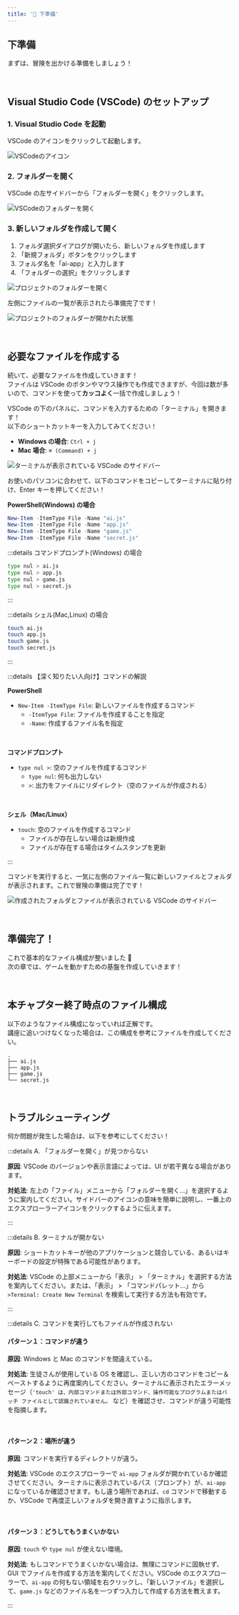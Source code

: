 ```yaml
---
title: '🤎 下準備'
---
```


## 下準備

まずは、冒険を出かける準備をしましょう！

<br />

## Visual Studio Code (VSCode) のセットアップ

### 1. Visual Studio Code を起動

VSCode のアイコンをクリックして起動します。

![VSCodeのアイコン](/images/nagoya-ai-event-2025-programming-workshop/02_base-setup/01_open-vscode.png)
<br />

### 2. フォルダーを開く

VSCode の左サイドバーから「フォルダーを開く」をクリックします。

![VSCodeのフォルダーを開く](/images/nagoya-ai-event-2025-programming-workshop/02_base-setup/02_open-vscode-folder.png)
<br />

### 3. 新しいフォルダを作成して開く

1. フォルダ選択ダイアログが開いたら、新しいフォルダを作成します
2. 「新規フォルダ」ボタンをクリックします
3. フォルダ名を「ai-app」と入力します
4. 「フォルダーの選択」をクリックします

![プロジェクトのフォルダーを開く](/images/nagoya-ai-event-2025-programming-workshop/02_base-setup/03_open-project-folder.png)

左側にファイルの一覧が表示されたら準備完了です！

![プロジェクトのフォルダーが開かれた状態](/images/nagoya-ai-event-2025-programming-workshop/02_base-setup/04_opened-project-folder.png)

<br />

## 必要なファイルを作成する

続いて、必要なファイルを作成していきます！\
ファイルは VSCode のボタンやマウス操作でも作成できますが、今回は数が多いので、コマンドを使って**カッコよく**一括で作成しましょう！

VSCode の下のパネルに、コマンドを入力するための「ターミナル」を開きます！\
以下のショートカットキーを入力してみてください！

- **Windows の場合**: `Ctrl + j`
- **Mac 場合**: `⌘ (Command) + j`

![ターミナルが表示されている VSCode のサイドバー](/images/nagoya-ai-event-2025-programming-workshop/02_base-setup/05_opened-terminal-panel.png)

お使いのパソコンに合わせて、以下のコマンドをコピーしてターミナルに貼り付け、Enter キーを押してください！

**PowerShell(Windows) の場合**

```powershell
New-Item -ItemType File -Name "ai.js"
New-Item -ItemType File -Name "app.js"
New-Item -ItemType File -Name "game.js"
New-Item -ItemType File -Name "secret.js"
```

:::details コマンドプロンプト(Windows) の場合

```bash
type nul > ai.js
type nul > app.js
type nul > game.js
type nul > secret.js
```

:::

:::details シェル(Mac,Linux) の場合

```bash
touch ai.js
touch app.js
touch game.js
touch secret.js
```

:::

:::details 【深く知りたい人向け】コマンドの解説

**PowerShell**

- `New-Item -ItemType File`: 新しいファイルを作成するコマンド
  - `-ItemType File`: ファイルを作成することを指定
  - `-Name`: 作成するファイル名を指定

<br />

**コマンドプロンプト**

- `type nul >`: 空のファイルを作成するコマンド
  - `type nul`: 何も出力しない
  - `>`: 出力をファイルにリダイレクト（空のファイルが作成される）

<br />

**シェル（Mac/Linux）**

- `touch`: 空のファイルを作成するコマンド
  - ファイルが存在しない場合は新規作成
  - ファイルが存在する場合はタイムスタンプを更新

:::

コマンドを実行すると、一気に左側のファイル一覧に新しいファイルとフォルダが表示されます。これで冒険の準備は完了です！

![作成されたフォルダとファイルが表示されている VSCode のサイドバー](/images/nagoya-ai-event-2025-programming-workshop/02_base-setup/06_created-files-and-folders.png)

<br />

## 準備完了！

これで基本的なファイル構成が整いました 🚀\
次の章では、ゲームを動かすための基盤を作成していきます！

<br />

## 本チャプター終了時点のファイル構成

以下のようなファイル構成になっていれば正解です。\
講座に追いつけなくなった場合は、この構成を参考にファイルを作成してください。

```
.
├── ai.js
├── app.js
├── game.js
└── secret.js
```

<br />

## トラブルシューティング

何か問題が発生した場合は、以下を参考にしてください！

:::details A. 「フォルダーを開く」が見つからない

**原因**: VSCode のバージョンや表示言語によっては、UI が若干異なる場合があります。

**対処法**: 左上の「ファイル」メニューから「フォルダーを開く...」を選択するように案内してください。サイドバーのアイコンの意味を簡単に説明し、一番上のエクスプローラーアイコンをクリックするように伝えます。

:::

:::details B. ターミナルが開かない

**原因**: ショートカットキーが他のアプリケーションと競合している、あるいはキーボードの設定が特殊である可能性があります。

**対処法**: VSCode の上部メニューから「表示」 > 「ターミナル」を選択する方法を案内してください。または、「表示」 > 「コマンドパレット...」から `>Terminal: Create New Terminal` を検索して実行する方法も有効です。

:::

:::details C. コマンドを実行してもファイルが作成されない

#### パターン１：コマンドが違う

**原因**: Windows と Mac のコマンドを間違えている。

**対処法**: 生徒さんが使用している OS を確認し、正しい方のコマンドをコピー＆ペーストするように再度案内してください。ターミナルに表示されたエラーメッセージ（`'touch' は、内部コマンドまたは外部コマンド、操作可能なプログラムまたはバッチ ファイルとして認識されていません。` など）を確認させ、コマンドが違う可能性を指摘します。

<br />

#### パターン２：場所が違う

**原因**: コマンドを実行するディレクトリが違う。

**対処法**: VSCode のエクスプローラーで `ai-app` フォルダが開かれているか確認させてください。ターミナルに表示されているパス（プロンプト）が、`ai-app` になっているか確認させます。もし違う場所であれば、`cd` コマンドで移動するか、VSCode で再度正しいフォルダを開き直すように指示します。

<br />

#### パターン３：どうしてもうまくいかない

**原因**: `touch` や `type nul` が使えない環境。

**対処法**: もしコマンドでうまくいかない場合は、無理にコマンドに固執せず、GUI でファイルを作成する方法を案内してください。VSCode のエクスプローラーで、`ai-app` の何もない領域を右クリックし、「新しいファイル」を選択して、`game.js` などのファイル名を一つずつ入力して作成する方法を教えます。

:::
